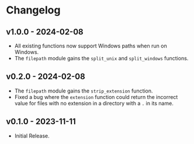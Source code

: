 # Changelog

## v1.0.0 - 2024-02-08

- All existing functions now support Windows paths when run on Windows.
- The `filepath` module gains the `split_unix` and `split_windows` functions.

## v0.2.0 - 2024-02-08

- The `filepath` module gains the `strip_extension` function.
- Fixed a bug where the `extension` function could return the incorrect value
  for files with no extension in a directory with a `.` in its name.

## v0.1.0 - 2023-11-11

- Initial Release.
